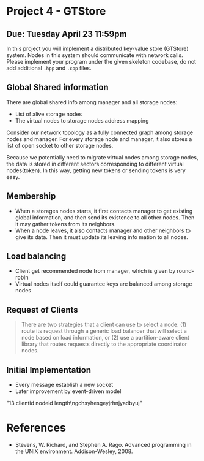 # Project 4 - GTStore
## Due: Tuesday April 23 11:59pm
In this project you will implement a distributed key-value store (GTStore) system. Nodes in this system should communicate with network calls. Please implement your program under the given skeleton codebase, do not add additional `.hpp` and `.cpp` files.

## Global Shared information
There are global shared info among manager and all storage nodes:
+ List of alive storage nodes
+ The virtual nodes to storage nodes address mapping

Consider our network topology as a fully connected graph among storage nodes and manager.
For every storage node and manager, it also stores a list of open socket to other storage nodes. 

Because we potentially need to migrate virtual nodes among storage nodes, the data is stored in different sectors corresponding to different virtual nodes(token). In this way, getting new tokens or sending tokens is very easy.

## Membership
+ When a storages nodes starts, it first contacts manager to get existing global information, and then send its existence to all other nodes. Then it may gather tokens from its neighbors.
+ When a node leaves, it also contacts manager and other neighbors to give its data. Then it must update its leaving info mation to all nodes. 

## Load balancing
+ Client get recommended node from manager, which is given by round-robin
+ Virtual nodes itself could guarantee keys are balanced among storage nodes

## Request of Clients
> There are two strategies that a client can use to select a node: (1) route its request through a generic load balancer that will select a node based on load information, or (2) use a partition-aware client library that routes requests directly to the appropriate coordinator nodes. 


## Initial Implementation
+ Every message establish a new socket
+ Later improvement by event-driven model

"13 clientid nodeid length\ngchsyhesgeyjrhnjyadbyuj"

# References
+ Stevens, W. Richard, and Stephen A. Rago. Advanced programming in the UNIX environment. Addison-Wesley, 2008.
